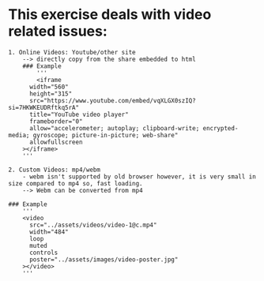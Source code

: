 # This exercise deals with video related issues:

    1. Online Videos: Youtube/other site
        --> directly copy from the share embedded to html
        ### Example
            '''
            <iframe
          width="560"
          height="315"
          src="https://www.youtube.com/embed/vqXLGX0szIQ?si=7HKWKEUDRftkq5rA"
          title="YouTube video player"
          frameborder="0"
          allow="accelerometer; autoplay; clipboard-write; encrypted-media; gyroscope; picture-in-picture; web-share"
          allowfullscreen
        ></iframe>
        '''

    2. Custom Videos: mp4/webm
        - webm isn't supported by old browser however, it is very small in size compared to mp4 so, fast loading.
        --> Webm can be converted from mp4

    ### Example
        '''
        <video
          src="../assets/videos/video-1@c.mp4"
          width="484"
          loop
          muted
          controls
          poster="../assets/images/video-poster.jpg"
        ></video>
        '''
